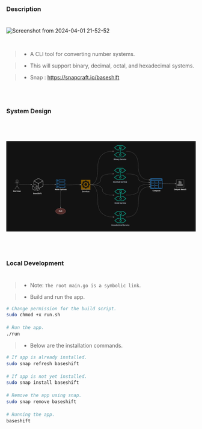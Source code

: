 ### Description
#

![Screenshot from 2024-04-01 21-52-52](https://github.com/kentlouisetonino/baseshift/assets/69438999/d03f0b99-d39d-426b-a10a-00d8a9dad649)



<br />

> - A CLI tool for converting number systems.

> - This will support binary, decimal, octal, and hexadecimal systems.

> - Snap : https://snapcraft.io/baseshift

<br />
<br />



### System Design
#

<br />

![System Design](./docs/image-system-design.png)

<br />
<br />



### Local Development
#
> - Note: `The root main.go is a symbolic link`.

> - Build and run the app.

```bash
# Change permission for the build script.
sudo chmod +x run.sh

# Run the app.
./run
```

> - Below are the installation commands.

```bash
# If app is already installed.
sudo snap refresh baseshift

# If app is not yet installed.
sudo snap install baseshift

# Remove the app using snap.
sudo snap remove baseshift

# Running the app.
baseshift
```
